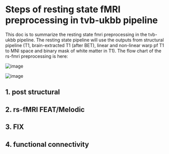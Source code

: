 # Steps of resting state fMRI preprocessing in tvb-ukbb pipeline

This doc is to summarize the resting state fmri preprocessing in the tvb-ukbb pipeline. The resting state pipeline will use the outputs from structural pipeline (T1, brain-extracted T1 (after BET), linear and non-linear warp pf T1 to MNI space and binary mask of white matter in T1). The flow chart of the rs-fmri preprocessing is here:

![image](https://user-images.githubusercontent.com/37648360/157544150-6e5ceb0d-90f2-4e32-908c-f36b56fc65bf.png)

![image](https://user-images.githubusercontent.com/37648360/157547046-4d802439-6e39-4777-b9fd-5e9c0985a109.png)

## 1. post structural

## 2. rs-fMRI FEAT/Melodic

## 3. FIX

## 4. functional connectivity
